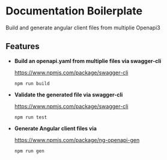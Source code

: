 # Documentation Boilerplate

Build and generate angular client files from multiplie Openapi3

## Features

- **Build an openapi.yaml from multiplie files via swagger-cli**

  https://www.npmjs.com/package/swagger-cli

  `npm run build`

- **Validate the generated file via swagger-cli**

  https://www.npmjs.com/package/swagger-cli

  `npm run test`

- **Generate Angular client files via**

  https://www.npmjs.com/package/ng-openapi-gen

  `npm run gen`
